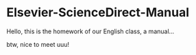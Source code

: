# Elsevier-ScienceDirect-Manual

Hello, this is the homework of our English class, a manual... 

btw, nice to meet uuu!
